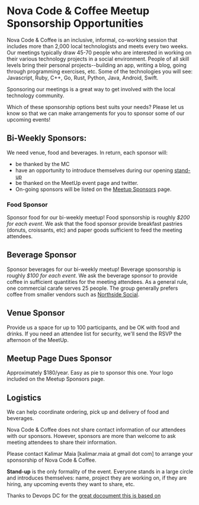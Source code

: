 # Nova Code & Coffee Meetup Sponsorship Opportunities


Nova Code & Coffee is an inclusive, informal, co-working session that includes more than 2,000 local technologists and meets every two weeks. Our meetings typically draw 45-70 people who are interested in working on their various technology projects in a social environment. People of all skill levels bring their personal projects--building an app, writing a blog, going through programming exercises, etc. Some of the technologies you will see: Javascript, Ruby, C++, Go, Rust, Python, Java, Android, Swift.

Sponsoring our meetings is a great way to get involved with the local technology community.

Which of these sponsorship options best suits your needs? Please let us know so that we can make arrangements for you to sponsor some of our upcoming events!

## Bi-Weekly Sponsors:

We need venue, food and beverages. In return, each sponsor will:

  * be thanked by the MC
  * have an opportunity to introduce themselves during our opening <a href="#standup">stand-up</a>
  * be thanked on the MeetUp event page and twitter.
  * On-going sponsors will be listed on the [Meetup Sponsors](https://www.meetup.com/NoVA-Code-Coffee/sponsors/) page.

### Food Sponsor

Sponsor food for our bi-weekly meetup!  Food sponsorship is roughly *$200 for each event*. We ask that the food sponsor provide breakfast pastries (donuts, croissants, etc) and paper goods sufficient to feed the meeting attendees.  

## Beverage Sponsor

Sponsor beverages for our bi-weekly meetup!  Beverage sponsorship is roughly *$100 for each event*.  We ask the beverage sponsor to provide coffee in sufficient quantities for the meeting attendees.  As a general rule, one commercial carafe serves 25 people. The group generally prefers coffee from smaller vendors such as [Northside Social](http://northsidesocialarlington.com/).  
  
## Venue Sponsor

Provide us a space for up to 100 participants, and be OK with food and drinks. If you need an attendee list for security, we'll send the RSVP the afternoon of the MeetUp.

## Meetup Page Dues Sponsor
Approximately $180/year. Easy as pie to sponsor this one. Your logo included on the Meetup Sponsors page.

## Logistics

We can help coordinate ordering, pick up and delivery of food and beverages.

Nova Code & Coffee does not share contact information of our attendees with our sponsors.  However, sponsors are more than welcome to ask meeting attendees to share their information.

Please contact Kalimar Maia [kalimar.maia at gmail dot com] to arrange your sponsorship of Nova Code & Coffee.

<a name="standup"/>**Stand-up** is the only formality of the event. Everyone stands in a large circle and introduces
themselves: name, project they are working on, if they are hiring, any upcoming events they want to share, etc.


Thanks to Devops DC for the [great docoument this is based on](https://github.com/devopsdc/devopsdc/blob/master/sponsor_info.md)
